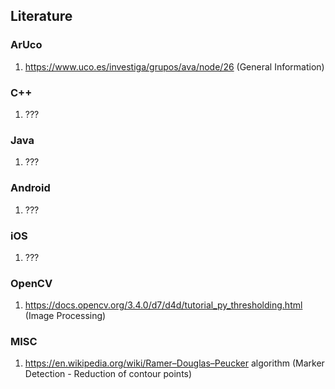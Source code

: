 ## Literature

### ArUco
1. https://www.uco.es/investiga/grupos/ava/node/26 (General Information)

### C++
1. ???

### Java
1. ???

### Android
1. ???

### iOS
1. ???

### OpenCV
1. https://docs.opencv.org/3.4.0/d7/d4d/tutorial_py_thresholding.html (Image Processing)

### MISC
1. https://en.wikipedia.org/wiki/Ramer–Douglas–Peucker algorithm (Marker Detection - Reduction of contour points)